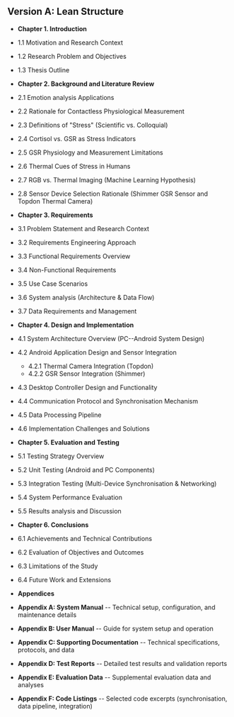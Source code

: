 ## Version A: Lean Structure

- **Chapter 1. Introduction**

- 1.1 Motivation and Research Context

- 1.2 Research Problem and Objectives

- 1.3 Thesis Outline

- **Chapter 2. Background and Literature Review**

- 2.1 Emotion analysis Applications

- 2.2 Rationale for Contactless Physiological Measurement

- 2.3 Definitions of "Stress" (Scientific vs. Colloquial)

- 2.4 Cortisol vs. GSR as Stress Indicators

- 2.5 GSR Physiology and Measurement Limitations

- 2.6 Thermal Cues of Stress in Humans

- 2.7 RGB vs. Thermal Imaging (Machine Learning Hypothesis)

- 2.8 Sensor Device Selection Rationale (Shimmer GSR Sensor and Topdon
  Thermal Camera)

- **Chapter 3. Requirements**

- 3.1 Problem Statement and Research Context

- 3.2 Requirements Engineering Approach

- 3.3 Functional Requirements Overview

- 3.4 Non-Functional Requirements

- 3.5 Use Case Scenarios

- 3.6 System analysis (Architecture & Data Flow)

- 3.7 Data Requirements and Management

- **Chapter 4. Design and Implementation**

- 4.1 System Architecture Overview (PC--Android System Design)

- 4.2 Android Application Design and Sensor Integration
  - 4.2.1 Thermal Camera Integration (Topdon)
  - 4.2.2 GSR Sensor Integration (Shimmer)

- 4.3 Desktop Controller Design and Functionality

- 4.4 Communication Protocol and Synchronisation Mechanism

- 4.5 Data Processing Pipeline

- 4.6 Implementation Challenges and Solutions

- **Chapter 5. Evaluation and Testing**

- 5.1 Testing Strategy Overview

- 5.2 Unit Testing (Android and PC Components)

- 5.3 Integration Testing (Multi-Device Synchronisation & Networking)

- 5.4 System Performance Evaluation

- 5.5 Results analysis and Discussion

- **Chapter 6. Conclusions**

- 6.1 Achievements and Technical Contributions

- 6.2 Evaluation of Objectives and Outcomes

- 6.3 Limitations of the Study

- 6.4 Future Work and Extensions

- **Appendices**

- **Appendix A: System Manual** -- Technical setup, configuration, and
  maintenance details

- **Appendix B: User Manual** -- Guide for system setup and operation

- **Appendix C: Supporting Documentation** -- Technical specifications,
  protocols, and data

- **Appendix D: Test Reports** -- Detailed test results and validation
  reports

- **Appendix E: Evaluation Data** -- Supplemental evaluation data and
  analyses

- **Appendix F: Code Listings** -- Selected code excerpts
  (synchronisation, data pipeline, integration)
